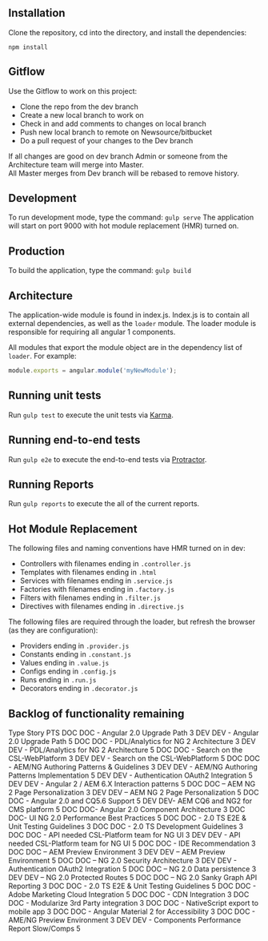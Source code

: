 ## Installation

Clone the repository, cd into the directory, and install the dependencies:
```
npm install
```

## Gitflow

Use the Gitflow to work on this project:
- Clone the repo from the dev branch
- Create a new local branch to work on
- Check in and add comments to changes on local branch
- Push new local branch to remote on Newsource/bitbucket 
- Do a pull request of your changes to the Dev branch 

If all changes are good on dev branch Admin or someone from the Architecture team will merge into Master.  
All Master merges from Dev branch will be rebased to remove history.

## Development

To run development mode, type the command: `gulp serve`
The application will start on port 9000 with hot module replacement (HMR) turned on.

## Production

To build the application, type the command: `gulp build`

## Architecture

The application-wide module is found in index.js. 
Index.js is to contain all external dependencies, as well as the `loader` module.
The loader module is responsible for requiring all angular 1 components. 

All modules that export the module object are in the dependency list of `loader`. For example:

```javascript
module.exports = angular.module('myNewModule');
```

## Running unit tests

Run `gulp test` to execute the unit tests via [Karma](https://karma-runner.github.io).

## Running end-to-end tests

Run `gulp e2e` to execute the end-to-end tests via [Protractor](http://www.protractortest.org/). 

## Running Reports

Run `gulp reports` to execute the all of the current reports. 

## Hot Module Replacement

The following files and naming conventions have HMR turned on in dev:
 - Controllers with filenames ending in `.controller.js`
 - Templates with filenames ending in `.html`
 - Services with filenames ending in `.service.js`
 - Factories with filenames ending in `.factory.js`
 - Filters with filenames ending in `.filter.js`
 - Directives with filenames ending in `.directive.js`

The following files are required through the loader, but refresh the browser (as they are configuration):
 - Providers ending in `.provider.js`
 - Constants ending in `.constant.js`
 - Values ending in `.value.js`
 - Configs ending in `.config.js`
 - Runs ending in `.run.js`
 - Decorators ending in `.decorator.js`
 
 ## Backlog of functionality remaining
  
Type	Story											PTS
DOC		DOC - Angular 2.0 Upgrade Path					3
DEV		DEV - Angular 2.0 Upgrade Path					5
DOC		DOC - PDL/Analytics for NG 2 Architecture		3
DEV		DEV - PDL/Analytics for NG 2 Architecture		5
DOC		DOC - Search on the CSL-WebPlatform				3
DEV		DEV - Search on the CSL-WebPlatform				5
DOC		DOC - AEM/NG Authoring Patterns & Guidelines	3
DEV		DEV - AEM/NG Authoring Patterns Implementation	5
DEV		DEV - Authentication OAuth2 Integration			5
DEV		DEV - Angular 2 / AEM 6.X Interaction patterns	5
DOC		DOC – AEM NG 2 Page Personalization				3
DEV		DEV – AEM NG 2 Page Personalization				5
DOC		DOC - Angular 2.0 and CQ5.6 Support				5
DEV		DEV- AEM CQ6 and NG2 for CMS platform			5
DOC		DOC- Angular 2.0 Component Architecture			3
DOC		DOC- UI NG 2.0 Performance Best Practices		5
DOC		DOC - 2.0 TS E2E & Unit Testing Guidelines		3
DOC		DOC - 2.0 TS Development Guidelines				3
DOC		DOC - API needed CSL-Platform team for NG UI	3
DEV		DEV - API needed CSL-Platform team for NG UI	5
DOC		DOC - IDE Recommendation						3
DOC		DOC – AEM Preview Environment					3
DEV		DEV – AEM Preview Environment					5
DOC		DOC – NG 2.0 Security Architecture				3
DEV		DEV - Authentication OAuth2 Integration			5
DOC		DOC – NG 2.0 Data persistence					3
DEV		DEV – NG 2.0 Protected Routes					5
DOC		DOC – NG 2.0 Sanky Graph API Reporting			3
DOC		DOC - 2.0 TS E2E & Unit Testing Guidelines		5
DOC		DOC - Adobe Marketing Cloud Integration			5
DOC		DOC - CDN Integration							3
DOC		DOC - Modularize 3rd Party integration 			3
DOC		DOC - NativeScript export to mobile app			3
DOC		DOC - Angular Material 2 for Accessibility		3
DOC		DOC - AME/NG Preview Environment				3
DEV		DEV - Components Performance Report Slow/Comps  5

 
